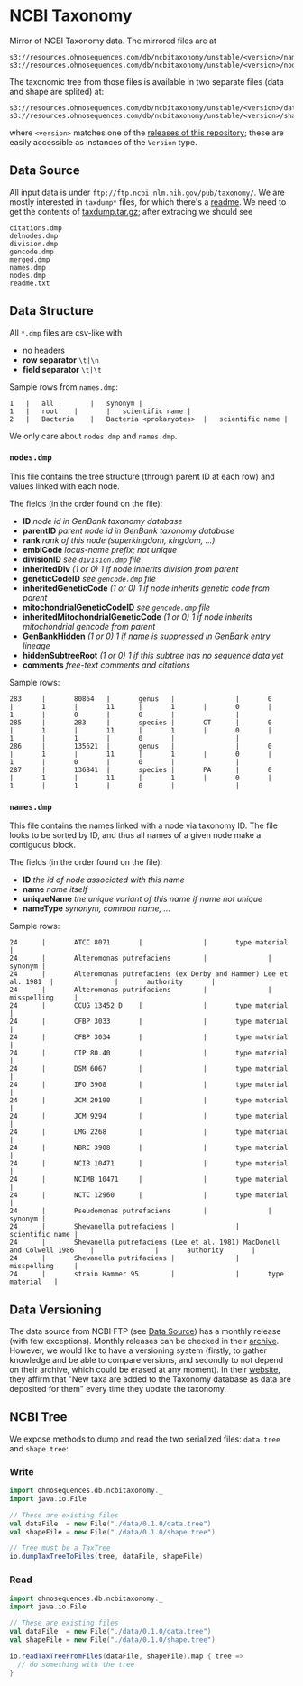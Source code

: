 # NCBI Taxonomy

Mirror of NCBI Taxonomy data. The mirrored files are at

```
s3://resources.ohnosequences.com/db/ncbitaxonomy/unstable/<version>/names.dmp
s3://resources.ohnosequences.com/db/ncbitaxonomy/unstable/<version>/nodes.dmp
```

The taxonomic tree from those files is available in two separate files (data and shape are splited) at:
```
s3://resources.ohnosequences.com/db/ncbitaxonomy/unstable/<version>/data.tree
s3://resources.ohnosequences.com/db/ncbitaxonomy/unstable/<version>/shape.tree
```

where `<version>` matches one of the [releases of this repository][db.ncbitaxonomy-releases]; these are easily accessible as instances of the `Version` type.

## Data Source

All input data is under `ftp://ftp.ncbi.nlm.nih.gov/pub/taxonomy/`. We are mostly interested in `taxdump*` files, for which there's a [readme][taxdump-readme]. We need to get the contents of [taxdump.tar.gz][taxdump-archive]; after extracing we should see

```
citations.dmp
delnodes.dmp
division.dmp
gencode.dmp
merged.dmp
names.dmp
nodes.dmp
readme.txt
```

## Data Structure

All `*.dmp` files are csv-like with

- no headers
- **row separator** `\t|\n`
- **field separator** `\t|\t`

Sample rows from `names.dmp`:

```
1	|	all	|		|	synonym	|
1	|	root	|		|	scientific name	|
2	|	Bacteria	|	Bacteria <prokaryotes>	|	scientific name	|
```

We only care about `nodes.dmp` and `names.dmp`.

### `nodes.dmp`

This file contains the tree structure (through parent ID at each row) and values linked with each node.

The fields (in the order found on the file):

- **ID** *node id in GenBank taxonomy database*
- **parentID** *parent node id in GenBank taxonomy database*
- **rank** *rank of this node (superkingdom, kingdom, ...)*
- **emblCode** *locus-name prefix; not unique*
- **divisionID** *see `division.dmp` file*
- **inheritedDiv**  *(1 or 0) 1 if node inherits division from parent*
- **geneticCodeID** *see `gencode.dmp` file*
- **inheritedGeneticCode** *(1 or 0) 1 if node inherits genetic code from parent*
- **mitochondrialGeneticCodeID** *see `gencode.dmp` file*
- **inheritedMitochondrialGeneticCode** *(1 or 0) 1 if node inherits mitochondrial gencode from parent*
- **GenBankHidden** *(1 or 0) 1 if name is suppressed in GenBank entry lineage*
- **hiddenSubtreeRoot** *(1 or 0) 1 if this subtree has no sequence data yet*
- **comments** *free-text comments and citations*

Sample rows:

```
283     |       80864   |       genus   |               |       0       |       1       |       11      |       1       |       0       |       1       |       0       |       0       |               |
285     |       283     |       species |       CT      |       0       |       1       |       11      |       1       |       0       |       1       |       1       |       0       |               |
286     |       135621  |       genus   |               |       0       |       1       |       11      |       1       |       0       |       1       |       0       |       0       |               |
287     |       136841  |       species |       PA      |       0       |       1       |       11      |       1       |       0       |       1       |       1       |       0       |               |
```

### `names.dmp`

This file contains the names linked with a node via taxonomy ID. The file looks to be sorted by ID, and thus all names of a given node make a contiguous block.

The fields (in the order found on the file):

- **ID** *the id of node associated with this name*
- **name** *name itself*
- **uniqueName** *the unique variant of this name if name not unique*
- **nameType** *synonym, common name, ...*

Sample rows:

```
24      |       ATCC 8071       |               |       type material   |
24      |       Alteromonas putrefaciens        |               |       synonym |
24      |       Alteromonas putrefaciens (ex Derby and Hammer) Lee et al. 1981  |               |       authority       |
24      |       Alteromonas putrifaciens        |               |       misspelling     |
24      |       CCUG 13452 D    |               |       type material   |
24      |       CFBP 3033       |               |       type material   |
24      |       CFBP 3034       |               |       type material   |
24      |       CIP 80.40       |               |       type material   |
24      |       DSM 6067        |               |       type material   |
24      |       IFO 3908        |               |       type material   |
24      |       JCM 20190       |               |       type material   |
24      |       JCM 9294        |               |       type material   |
24      |       LMG 2268        |               |       type material   |
24      |       NBRC 3908       |               |       type material   |
24      |       NCIB 10471      |               |       type material   |
24      |       NCIMB 10471     |               |       type material   |
24      |       NCTC 12960      |               |       type material   |
24      |       Pseudomonas putrefaciens        |               |       synonym |
24      |       Shewanella putrefaciens |               |       scientific name |
24      |       Shewanella putrefaciens (Lee et al. 1981) MacDonell and Colwell 1986    |               |       authority       |
24      |       Shewanella putrifaciens |               |       misspelling     |
24      |       strain Hammer 95        |               |       type material   |
```

## Data Versioning

The data source from NCBI FTP (see [Data Source](#data-source)) has a monthly release (with few exceptions). Monthly releases can be checked in their [archive][ncbi-releases]. However, we would like to
have a versioning system (firstly, to gather knowledge and be able to compare versions, and secondly to not depend on their archive, which could be erased at any moment). In their [website][website-guide], they affirm that "New taxa are added to the Taxonomy database as data are deposited for them" every time they update the taxonomy.

## NCBI Tree

We expose methods to dump and read the two serialized files: `data.tree` and `shape.tree`:

### Write

```scala
import ohnosequences.db.ncbitaxonomy._
import java.io.File

// These are existing files
val dataFile  = new File("./data/0.1.0/data.tree")
val shapeFile = new File("./data/0.1.0/shape.tree")

// Tree must be a TaxTree
io.dumpTaxTreeToFiles(tree, dataFile, shapeFile)
```

### Read

```scala
import ohnosequences.db.ncbitaxonomy._
import java.io.File

// These are existing files
val dataFile  = new File("./data/0.1.0/data.tree")
val shapeFile = new File("./data/0.1.0/shape.tree")

io.readTaxTreeFromFiles(dataFile, shapeFile).map { tree =>
  // do something with the tree
}
```



[ncbi-releases]: https://ftp.ncbi.nlm.nih.gov/pub/taxonomy/taxdump_archive/
[taxdump-readme]: ftp://ftp.ncbi.nlm.nih.gov/pub/taxonomy/taxdump_readme.txt
[taxdump-archive]: ftp://ftp.ncbi.nlm.nih.gov/pub/taxonomy/taxdump.tar.gz
[website-guide]: https://www.ncbi.nlm.nih.gov/guide/taxonomy/
[db.ncbitaxonomy-releases]: https://github.com/ohnosequences/db.ncbitaxonomy/releases
[sbt-buildinfo]: https://github.com/sbt/sbt-buildinfo
